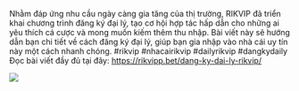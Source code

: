 Nhằm đáp ứng nhu cầu ngày càng gia tăng của thị trường, RIKVIP đã triển khai chương trình đăng ký đại lý, tạo cơ hội hợp tác hấp dẫn cho những ai yêu thích cá cược và mong muốn kiếm thêm thu nhập. Bài viết này sẽ hướng dẫn bạn chi tiết về cách đăng ký đại lý, giúp bạn gia nhập vào nhà cái uy tín này một cách nhanh chóng.
#rikvip #nhacairikvip #dailyrikvip #dangkydaily
Đọc bài viết đầy đủ tại đây: https://rikvipp.bet/dang-ky-dai-ly-rikvip/

![](https://s3-ap-northeast-1.amazonaws.com/g0v-hackmd-images/uploads/upload_1970c3375bcf9222cdb2e20bed742373.jpg)
